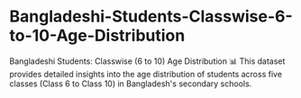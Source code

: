 # Bangladeshi-Students-Classwise-6-to-10-Age-Distribution
Bangladeshi Students: Classwise (6 to 10) Age Distribution 📊 This dataset provides detailed insights into the age distribution of students across five classes (Class 6 to Class 10) in Bangladesh's secondary schools. 
